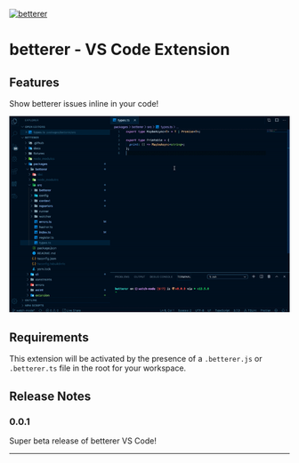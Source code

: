 [![betterer](https://github.com/phenomnomnominal/betterer/blob/master/docs/logo.png)](https://phenomnomnominal.github.io/betterer/)

# betterer - VS Code Extension

## Features

Show betterer issues inline in your code!

![feature X](images/betterer-vscode-inline-errors.gif)

## Requirements

This extension will be activated by the presence of a `.betterer.js` or `.betterer.ts` file in the root for your workspace.

## Release Notes

### 0.0.1

Super beta release of betterer VS Code!

---
